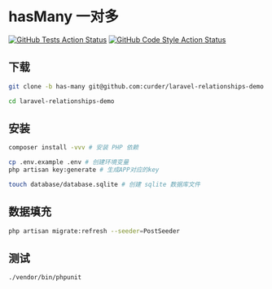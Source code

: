# hasMany 一对多

[![GitHub Tests Action Status](https://github.com/curder/larave-relationships-demo/actions/workflows/run-test.yml/badge.svg?branch=has-many)](https://github.com/curder/larave-relationships-demo/actions?query=run-test%3Ahas-many)
[![GitHub Code Style Action Status](https://github.com/curder/larave-relationships-demo/actions/workflows/php-cs-fixer.yml/badge.svg?branch=has-many)](https://github.com/curder/larave-relationships-demo/actions?query=workflow%3A"Check+%26+fix+styling"+branch%3Ahas-many)

## 下载

```bash
git clone -b has-many git@github.com:curder/laravel-relationships-demo.git

cd laravel-relationships-demo
```

## 安装

```bash
composer install -vvv # 安装 PHP 依赖

cp .env.example .env # 创建环境变量
php artisan key:generate # 生成APP对应的key

touch database/database.sqlite # 创建 sqlite 数据库文件
```

## 数据填充

```bash
php artisan migrate:refresh --seeder=PostSeeder
```

## 测试
```bash
./vendor/bin/phpunit
```
